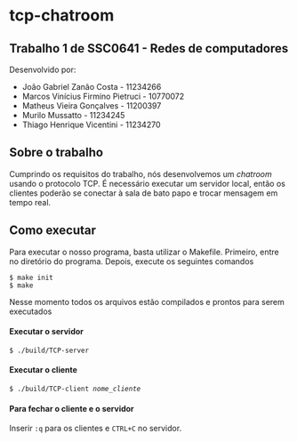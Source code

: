 #  tcp-chatroom

<h2>Trabalho 1 de SSC0641 - Redes de computadores</h2>

Desenvolvido por:
<ul>
  <li>João Gabriel Zanão Costa          - 11234266</li>
  <li>Marcos Vinícius Firmino Pietruci  - 10770072</li>
  <li>Matheus Vieira Gonçalves          - 11200397</li>
  <li>Murilo Mussatto                   - 11234245</li>
  <li>Thiago Henrique Vicentini         - 11234270</li>
</ul>

<h2>Sobre o trabalho</h2>

Cumprindo os requisitos do trabalho, nós desenvolvemos um <i>chatroom</i> usando o protocolo TCP. É necessário executar um servidor local, então os clientes poderão se conectar à sala de bato papo e trocar mensagem em tempo real.

<h2>Como executar</h2>

Para executar o nosso programa, basta utilizar o Makefile. Primeiro, entre no diretório do programa. Depois, execute os seguintes comandos

<code>$ make init</code> <br> <code>$ make</code>

Nesse momento todos os arquivos estão compilados e prontos para serem executados

<h4>Executar o servidor</h4>

<code>$ ./build/TCP-server </code>

<h4>Executar o cliente</h4>

<code>$ ./build/TCP-client <i>nome_cliente</i></code>

<h4>Para fechar o cliente e o servidor</h4>

Inserir <code>:q</code> para os clientes e <code>CTRL+C</code> no servidor.


